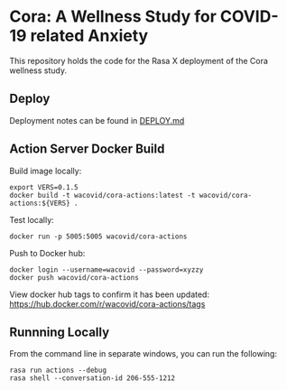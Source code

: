 # Cora: A Wellness Study for COVID-19 related Anxiety

This repository holds the code for the Rasa X deployment of the Cora wellness study.

## Deploy

Deployment notes can be found in [DEPLOY.md](DEPLOY.md)

## Action Server Docker Build

Build image locally:

```
export VERS=0.1.5
docker build -t wacovid/cora-actions:latest -t wacovid/cora-actions:${VERS} .
```

Test locally:

```
docker run -p 5005:5005 wacovid/cora-actions
```

Push to Docker hub:

```
docker login --username=wacovid --password=xyzzy
docker push wacovid/cora-actions
```

View docker hub tags to confirm it has been updated: https://hub.docker.com/r/wacovid/cora-actions/tags

## Runnning Locally

From the command line in separate windows, you can run the following:

```
rasa run actions --debug
rasa shell --conversation-id 206-555-1212
```
